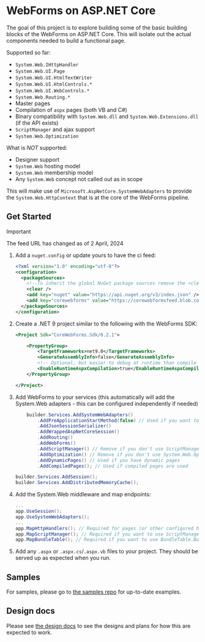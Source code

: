 # WebForms on ASP.NET Core

The goal of this project is to explore building some of the basic building blocks of the WebForms on ASP.NET Core. This will isolate out the actual components needed to build a functional page.

Supported so far:

- `System.Web.IHttpHandler`
- `System.Web.UI.Page`
- `System.Web.UI.HtmlTextWriter`
- `System.Web.UI.HtmlControls.*`
- `System.Web.UI.WebControls.*`
- `System.Web.Routing.*`
- Master pages
- Compilation of `aspx` pages (both VB and C#)
- Binary compatibility with `System.Web.dll` and `System.Web.Extensions.dll` (if the API exists)
- `ScriptManager` and ajax support
- `System.Web.Optimization`

What is *NOT* supported:

- Designer support
- `System.Web` hosting model
- `System.Web` membership model
- Any `System.Web` concept not called out as in scope

This will make use of `Microsoft.AspNetCore.SystemWebAdapters` to provide the `System.Web.HttpContext` that is at the core of the WebForms pipeline.

## Get Started

> [!IMPORTANT]
> The feed URL has changed as of 2 April, 2024

1. Add a `nuget.config` or update yours to have the ci feed:

    ```xml
    <?xml version="1.0" encoding="utf-8"?>
    <configuration>
      <packageSources>
        <!--To inherit the global NuGet package sources remove the <clear/> line below -->
        <clear />
        <add key="nuget" value="https://api.nuget.org/v3/index.json" />
        <add key="corewebforms" value="https://corewebformsfeed.blob.core.windows.net/feed/index.json" />
      </packageSources>
    </configuration>
    ```

1. Create a .NET 9 project similar to the following with the WebForms SDK:

    ```xml
    <Project Sdk="CoreWebForms.Sdk/0.2.1">

        <PropertyGroup>
            <TargetFrameworks>net9.0</TargetFrameworks>
            <GenerateAssemblyInfo>false</GenerateAssemblyInfo>
            <!-- Optional, but easier to debug at runtime than compile time -->
            <EnableRuntimeAspxCompilation>true</EnableRuntimeAspxCompilation>
        </PropertyGroup>

    </Project>
    ```

1. Add WebForms to your services (this automatically will add the System.Web adapters - this can be configured independently if needed)

    ```cs
        builder.Services.AddSystemWebAdapters()
            .AddPreApplicationStartMethod(false) // Used if you want to run any pre application start methods
            .AddJsonSessionSerializer()
            .AddWrappedAspNetCoreSession()
            .AddRouting()
            .AddWebForms()
            .AddScriptManager() // Remove if you don't use ScriptManager/AJAX
            .AddOptimization() // Remove if you don't use System.Web.Optimization
            .AddDynamicPages() // Used if you have dynamic pages
            .AddCompiledPages(); // Used if compiled pages are used

    builder.Services.AddSession();
    builder.Services.AddDistributedMemoryCache();
    ```

1. Add the System.Web middleware and map endpoints:

    ```cs
    ...
    app.UseSession();
    app.UseSystemWebAdapters();
    ...
    app.MapHttpHandlers(); // Required for pages (or other configured handlers)
    app.MapScriptManager(); // Required if you want to use ScriptManager
    app.MapBundleTable(); // Required if you want to use BundleTable.Bundles
    ```

1. Add any `.aspx` or `.aspx.cs`/`.aspx.vb` files to your project. They should be served up as expected when you run.

## Samples

For samples, please go to [the samples repo](https://github.com/CoreWebForms/Samples) for up-to-date examples.

## Design docs

Please see [the design docs](./docs/) to see the designs and plans for how this are expected to work.
